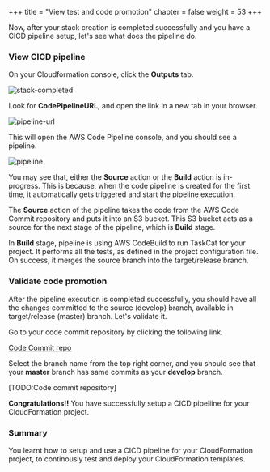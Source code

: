 +++
title = "View test and code promotion"
chapter = false
weight = 53
+++

Now, after your stack creation is completed successfully and you have a CICD pipeline setup, let's see what does the pipeline do.

### View CICD pipeline

On your Cloudformation console, click the **Outputs** tab.

![stack-completed](/images/stack-completed.png)

Look for **CodePipelineURL**, and open the link in a new tab in your browser. 

![pipeline-url](/images/pipeline-url.png)

This will open the AWS Code Pipeline console, and you should see a pipeline.

![pipeline](/images/pipeline.png)

You may see that, either the **Source** action or the **Build** action is in-progress. This is because, when the code pipeline is created for the first time, it automatically gets triggered and start the pipeline execution. 

The **Source** action of the pipeline takes the code from the AWS Code Commit repository and puts it into an S3 bucket. This S3 bucket acts as a source for the next stage of the pipeline, which is **Build** stage.

In **Build** stage, pipeline is using AWS CodeBuild to run TaskCat for your project. It performs all the tests, as defined in the project configuration file. On success, it merges the source branch into the target/release branch.

### Validate code promotion

After the pipeline execution is completed successfully, you should have all the changes committed to the source (develop) branch, available in target/release (master) branch. Let's validate it.

Go to your code commit repository by clicking the following link.

[Code Commit repo](https://us-west-2.console.aws.amazon.com/codesuite/codecommit/repositories/quickstart-ci-repo/commits?region=us-west-2)

Select the branch name from the top right corner, and you should see that your **master** branch has same commits as your **develop** branch.

[TODO:Code commit repository]

**Congratulations!!** You have successfully setup a CICD pipeliine for your CloudFormation project. 

### Summary

You learnt how to setup and use a CICD pipeline for your CloudFormation project, to continously test and deploy your CloudFormation templates.
